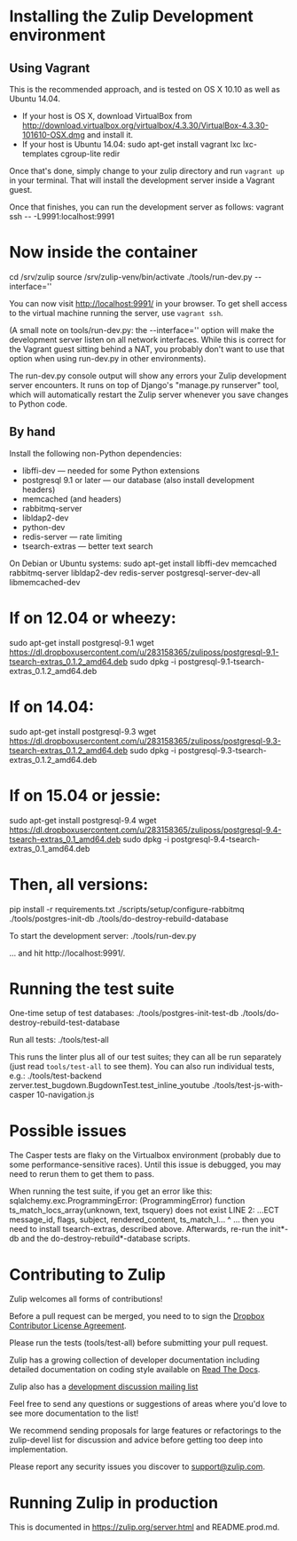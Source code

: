 Installing the Zulip Development environment
============================================

Using Vagrant
-------------

This is the recommended approach, and is tested on OS X 10.10 as well as Ubuntu 14.04.

* If your host is OS X, download VirtualBox from
  <http://download.virtualbox.org/virtualbox/4.3.30/VirtualBox-4.3.30-101610-OSX.dmg>
  and install it.
* If your host is Ubuntu 14.04:
  sudo apt-get install vagrant lxc lxc-templates cgroup-lite redir

Once that's done, simply change to your zulip directory and run
`vagrant up` in your terminal.  That will install the development
server inside a Vagrant guest.

Once that finishes, you can run the development server as follows:
  vagrant ssh -- -L9991:localhost:9991
  # Now inside the container
  cd /srv/zulip
  source /srv/zulip-venv/bin/activate
  ./tools/run-dev.py --interface=''

You can now visit <http://localhost:9991/> in your browser.  To get
shell access to the virtual machine running the server, use `vagrant ssh`.

(A small note on tools/run-dev.py: the --interface='' option will make
the development server listen on all network interfaces.  While this
is correct for the Vagrant guest sitting behind a NAT, you probably
don't want to use that option when using run-dev.py in other environments).

The run-dev.py console output will show any errors your Zulip
development server encounters.  It runs on top of Django's "manage.py
runserver" tool, which will automatically restart the Zulip server
whenever you save changes to Python code.


By hand
-------

Install the following non-Python dependencies:
 * libffi-dev — needed for some Python extensions
 * postgresql 9.1 or later — our database (also install development headers)
 * memcached (and headers)
 * rabbitmq-server
 * libldap2-dev
 * python-dev
 * redis-server — rate limiting
 * tsearch-extras — better text search

On Debian or Ubuntu systems:
  sudo apt-get install libffi-dev memcached rabbitmq-server libldap2-dev redis-server postgresql-server-dev-all libmemcached-dev

  # If on 12.04 or wheezy:
  sudo apt-get install postgresql-9.1
  wget https://dl.dropboxusercontent.com/u/283158365/zuliposs/postgresql-9.1-tsearch-extras_0.1.2_amd64.deb
  sudo dpkg -i postgresql-9.1-tsearch-extras_0.1.2_amd64.deb

  # If on 14.04:
  sudo apt-get install postgresql-9.3
  wget https://dl.dropboxusercontent.com/u/283158365/zuliposs/postgresql-9.3-tsearch-extras_0.1.2_amd64.deb
  sudo dpkg -i postgresql-9.3-tsearch-extras_0.1.2_amd64.deb

  # If on 15.04 or jessie:
  sudo apt-get install postgresql-9.4
  wget https://dl.dropboxusercontent.com/u/283158365/zuliposs/postgresql-9.4-tsearch-extras_0.1_amd64.deb
  sudo dpkg -i postgresql-9.4-tsearch-extras_0.1_amd64.deb

  # Then, all versions:
  pip install -r requirements.txt
  ./scripts/setup/configure-rabbitmq
  ./tools/postgres-init-db
  ./tools/do-destroy-rebuild-database

To start the development server:
  ./tools/run-dev.py

… and hit http://localhost:9991/.


Running the test suite
======================

One-time setup of test databases:
  ./tools/postgres-init-test-db
  ./tools/do-destroy-rebuild-test-database

Run all tests:
  ./tools/test-all

This runs the linter plus all of our test suites; they can all be run
separately (just read `tools/test-all` to see them).  You can also run
individual tests, e.g.:
  ./tools/test-backend zerver.test_bugdown.BugdownTest.test_inline_youtube
  ./tools/test-js-with-casper 10-navigation.js

Possible issues
===============

The Casper tests are flaky on the Virtualbox environment (probably due
to some performance-sensitive races).  Until this issue is debugged,
you may need to rerun them to get them to pass.

When running the test suite, if you get an error like this:
    sqlalchemy.exc.ProgrammingError: (ProgrammingError) function ts_match_locs_array(unknown, text, tsquery) does not exist
    LINE 2: ...ECT message_id, flags, subject, rendered_content, ts_match_l...
                                                                 ^
… then you need to install tsearch-extras, described above. Afterwards, re-run the init*-db and the do-destroy-rebuild*-database scripts.

Contributing to Zulip
=====================

Zulip welcomes all forms of contributions!

Before a pull request can be merged, you need to to sign the [Dropbox
Contributor License Agreement](https://opensource.dropbox.com/cla/).

Please run the tests (tools/test-all) before submitting your pull
request.

Zulip has a growing collection of developer documentation including
detailed documentation on coding style available on [Read The
Docs](https://zulip.readthedocs.org/).

Zulip also has a [development discussion mailing list](https://groups.google.com/forum/#!forum/zulip-devel)

Feel free to send any questions or suggestions of areas where you'd
love to see more documentation to the list!

We recommend sending proposals for large features or refactorings to
the zulip-devel list for discussion and advice before getting too deep
into implementation.

Please report any security issues you discover to support@zulip.com.

Running Zulip in production
===========================

This is documented in https://zulip.org/server.html and README.prod.md.

